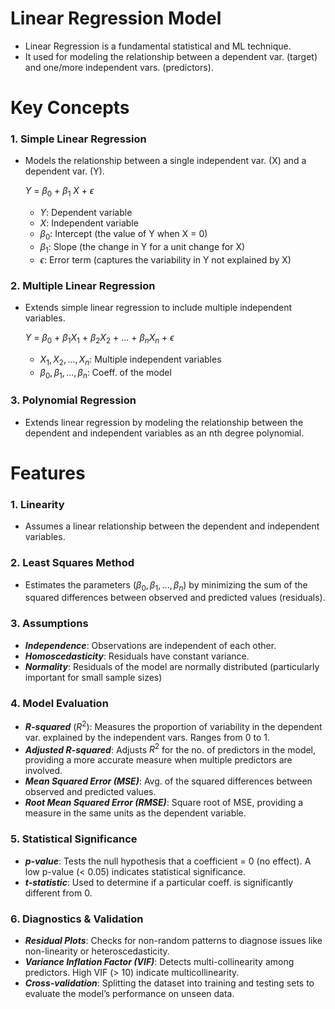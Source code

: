 # Linear Regression Model

- Linear Regression is a fundamental statistical and ML technique.
- It used for modeling the relationship between a dependent var. (target) and one/more independent vars. (predictors).

# Key Concepts

### 1. Simple Linear Regression

- Models the relationship between a single independent var. (X) and a dependent var. (Y).
    
    $Y$ = $\beta_0$ + $\beta_1$ $X$ + $\epsilon$
    
    - $Y$: Dependent variable
    - $X$: Independent variable
    - $\beta_0$: Intercept (the value of Y when X = 0)
    - $\beta_1$: Slope (the change in Y for a unit change for X)
    - $\epsilon$: Error term (captures the variability in Y not explained by X)

### 2. Multiple Linear Regression

- Extends simple linear regression to include multiple independent variables.
    
    $Y$ = $\beta_0$ + $\beta_1X_1$ + $\beta_2X_2$ + ... + $\beta_nX_n$ + $\epsilon$
  
    - $X_1, X_2, ..., X_n$: Multiple independent variables
    - $\beta_0, \beta_1, ..., \beta_n$: Coeff. of the model

### 3. Polynomial Regression

- Extends linear regression by modeling the relationship between the dependent and independent variables as an nth degree polynomial.

# Features

### 1. Linearity

- Assumes a linear relationship between the dependent and independent variables.

### 2. Least Squares Method

- Estimates the parameters ($\beta_0, \beta_1, ..., \beta_n$) by minimizing the sum of the squared differences between observed and predicted values (residuals).

### 3. Assumptions

- ***Independence***: Observations are independent of each other.
- ***Homoscedasticity***: Residuals have constant variance.
- ***Normality***: Residuals of the model are normally distributed (particularly important for small sample sizes)

### 4. Model Evaluation

- ***R-squared*** ($R^2$): Measures the proportion of variability in the dependent var. explained by the independent vars. Ranges from 0 to 1.
- ***Adjusted R-squared***: Adjusts $R^2$ for the no. of predictors in the model, providing a more accurate measure when multiple predictors are involved.
- ***Mean Squared Error (MSE)***: Avg. of the squared differences between observed and predicted values.
- ***Root Mean Squared Error (RMSE)***: Square root of MSE, providing a measure in the same units as the dependent variable.

### 5. Statistical Significance

- ***p-value***: Tests the null hypothesis that a coefficient = 0 (no effect). A low p-value (< 0.05) indicates statistical significance.
- ***t-statistic***: Used to determine if a particular coeff. is significantly different from 0.

### 6. Diagnostics & Validation

- ***Residual Plots***: Checks for non-random patterns to diagnose issues like non-linearity or heteroscedasticity.
- ***Variance Inflation Factor (VIF)***: Detects multi-collinearity among predictors. High VIF (> 10) indicate multicollinearity.
- ***Cross-validation***: Splitting the dataset into training and testing sets to evaluate the model’s performance on unseen data.
